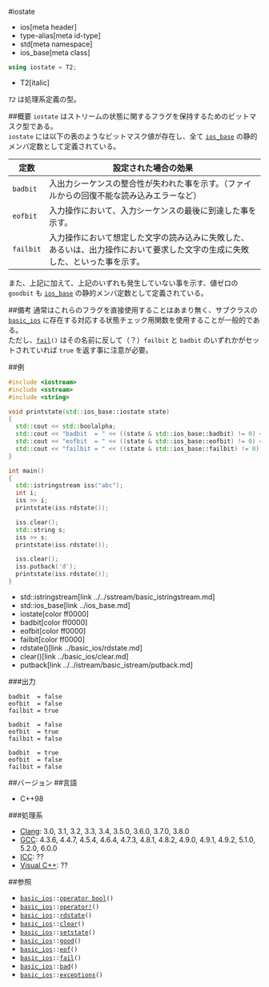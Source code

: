 #iostate
* ios[meta header]
* type-alias[meta id-type]
* std[meta namespace]
* ios_base[meta class]

```cpp
using iostate = T2;
```
* T2[italic]

*`T2`* は処理系定義の型。

##概要
`iostate` はストリームの状態に関するフラグを保持するためのビットマスク型である。  
`iostate` には以下の表のようなビットマスク値が存在し、全て [`ios_base`](../ios_base.md) の静的メンバ定数として定義されている。

| 定数 | 設定された場合の効果 |
|------|----------------------|
| `badbit`  | 入出力シーケンスの整合性が失われた事を示す。（ファイルからの回復不能な読み込みエラーなど） |
| `eofbit`  | 入力操作において、入力シーケンスの最後に到達した事を示す。 |
| `failbit` | 入力操作において想定した文字の読み込みに失敗した、あるいは、出力操作において要求した文字の生成に失敗した、といった事を示す。 |


また、上記に加えて、上記のいずれも発生していない事を示す、値ゼロの `goodbit` も [`ios_base`](../ios_base.md) の静的メンバ定数として定義されている。


##備考
通常はこれらのフラグを直接使用することはあまり無く、サブクラスの [`basic_ios`](../basic_ios.md) に存在する対応する状態チェック用関数を使用することが一般的である。  
ただし、[`fail`](../basic_ios/fail.md)`()` はその名前に反して（？）`failbit` と `badbit` のいずれかがセットされていれば `true` を返す事に注意が必要。


##例
```cpp
#include <iostream>
#include <sstream>
#include <string>

void printstate(std::ios_base::iostate state)
{
  std::cout << std::boolalpha;
  std::cout << "badbit  = " << ((state & std::ios_base::badbit) != 0) << '\n';
  std::cout << "eofbit  = " << ((state & std::ios_base::eofbit) != 0) << '\n';
  std::cout << "failbit = " << ((state & std::ios_base::failbit) != 0) << "\n\n";
}

int main()
{
  std::istringstream iss("abc");
  int i;
  iss >> i;
  printstate(iss.rdstate());

  iss.clear();
  std::string s;
  iss >> s;
  printstate(iss.rdstate());

  iss.clear();
  iss.putback('d');
  printstate(iss.rdstate());
}
```
* std::istringstream[link ../../sstream/basic_istringstream.md]
* std::ios_base[link ../ios_base.md]
* iostate[color ff0000]
* badbit[color ff0000]
* eofbit[color ff0000]
* failbit[color ff0000]
* rdstate()[link ../basic_ios/rdstate.md]
* clear()[link ../basic_ios/clear.md]
* putback[link ../../istream/basic_istream/putback.md]

###出力
```
badbit  = false
eofbit  = false
failbit = true

badbit  = false
eofbit  = true
failbit = false

badbit  = true
eofbit  = false
failbit = false

```


##バージョン
##言語
- C++98

###処理系
- [Clang](/implementation.md#clang): 3.0, 3.1, 3.2, 3.3, 3.4, 3.5.0, 3.6.0, 3.7.0, 3.8.0
- [GCC](/implementation.md#gcc): 4.3.6, 4.4.7, 4.5.4, 4.6.4, 4.7.3, 4.8.1, 4.8.2, 4.9.0, 4.9.1, 4.9.2, 5.1.0, 5.2.0, 6.0.0
- [ICC](/implementation.md#icc): ??
- [Visual C++](/implementation.md#visual_cpp): ??


##参照
- [`basic_ios`](../basic_ios.md)`::`[`operator bool`](../basic_ios/op_bool.md)`()`
- [`basic_ios`](../basic_ios.md)`::`[`operator!`](../basic_ios/op_not.md)`()`
- [`basic_ios`](../basic_ios.md)`::`[`rdstate`](../basic_ios/rdstate.md)`()`
- [`basic_ios`](../basic_ios.md)`::`[`clear`](../basic_ios/clear.md)`()`
- [`basic_ios`](../basic_ios.md)`::`[`setstate`](../basic_ios/setstate.md)`()`
- [`basic_ios`](../basic_ios.md)`::`[`good`](../basic_ios/good.md)`()`
- [`basic_ios`](../basic_ios.md)`::`[`eof`](../basic_ios/eof.md)`()`
- [`basic_ios`](../basic_ios.md)`::`[`fail`](../basic_ios/fail.md)`()`
- [`basic_ios`](../basic_ios.md)`::`[`bad`](../basic_ios/bad.md)`()`
- [`basic_ios`](../basic_ios.md)`::`[`exceptions`](../basic_ios/exceptions.md)`()`
